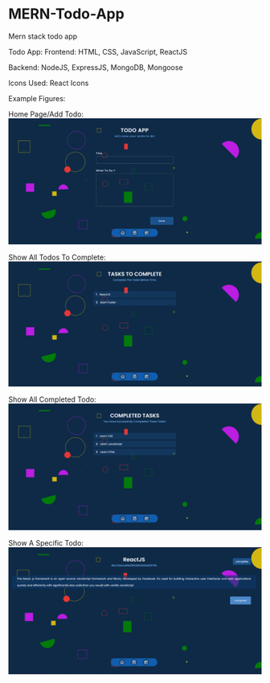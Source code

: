 # MERN-Todo-App
Mern stack todo app

Todo App:
Frontend: HTML, CSS, JavaScript, ReactJS

Backend: NodeJS, ExpressJS, MongoDB, Mongoose

Icons Used: React Icons

Example Figures:

Home Page/Add Todo:
![Home Page](client/public/home.png)


Show All Todos To Complete:
![Home Page](client/public/todo.png)


Show All Completed Todo:
![Home Page](client/public/completed.png)


Show A Specific Todo:
![Home Page](client/public/show_todo.png)
